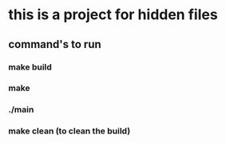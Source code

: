 # this is a project for hidden files

## command's to run
### make build
### make
### ./main <arguments>
### make clean (to clean the build)
